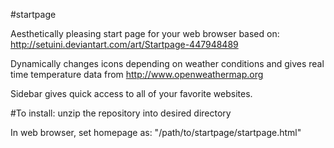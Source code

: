 #startpage

Aesthetically pleasing start page for your web browser based on: http://setuini.deviantart.com/art/Startpage-447948489

Dynamically changes icons depending on weather conditions and gives real time temperature data from http://www.openweathermap.org

Sidebar gives quick access to all of your favorite websites.


#To install:
unzip the repository into desired directory

In web browser, set homepage as: "/path/to/startpage/startpage.html"
